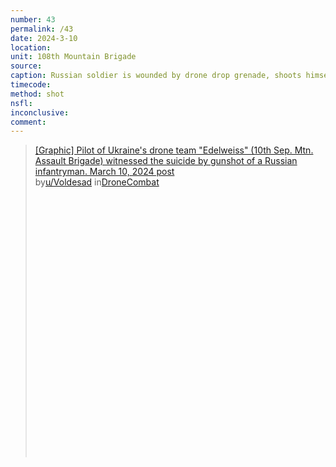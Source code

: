 ```yaml
---
number: 43
permalink: /43
date: 2024-3-10
location: 
unit: 108th Mountain Brigade
source: 
caption: Russian soldier is wounded by drone drop grenade, shoots himself immediately after
timecode: 
method: shot
nsfl: 
inconclusive: 
comment: 
---
```

<blockquote class="reddit-embed-bq" style="height:500px" data-embed-height="586"><a href="https://www.reddit.com/r/DroneCombat/comments/1bba152/graphic_pilot_of_ukraines_drone_team_edelweiss/">[Graphic] Pilot of Ukraine's drone team "Edelweiss" (10th Sep. Mtn. Assault Brigade) witnessed the suicide by gunshot of a Russian infantryman. March 10, 2024 post</a><br> by<a href="https://www.reddit.com/user/Voldesad/">u/Voldesad</a> in<a href="https://www.reddit.com/r/DroneCombat/">DroneCombat</a></blockquote><script async="" src="https://embed.reddit.com/widgets.js" charset="UTF-8"></script>